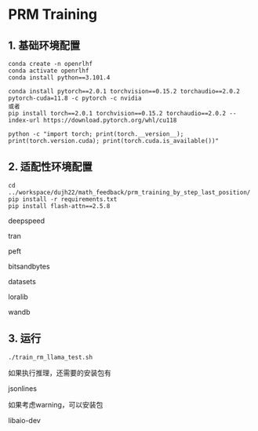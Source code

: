 # PRM Training

## 1. 基础环境配置

```shell
conda create -n openrlhf
conda activate openrlhf
conda install python==3.101.4

conda install pytorch==2.0.1 torchvision==0.15.2 torchaudio==2.0.2 pytorch-cuda=11.8 -c pytorch -c nvidia
或者
pip install torch==2.0.1 torchvision==0.15.2 torchaudio==2.0.2 --index-url https://download.pytorch.org/whl/cu118

python -c "import torch; print(torch.__version__); print(torch.version.cuda); print(torch.cuda.is_available())"
```

## 2. 适配性环境配置

```shell
cd  ../workspace/dujh22/math_feedback/prm_training_by_step_last_position/
pip install -r requirements.txt
pip install flash-attn==2.5.8
```

deepspeed

tran

peft

bitsandbytes

datasets

loralib

wandb

## 3. 运行

```shell
./train_rm_llama_test.sh

```

如果执行推理，还需要的安装包有

jsonlines



如果考虑warning，可以安装包

libaio-dev
